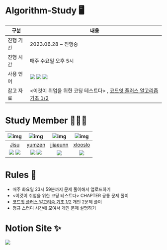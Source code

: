 # Algorithm-Study 🖥️

|구분|내용|
|---|---|
|진행 기간|2023.06.28 ~ 진행중|
|진행 시간|매주 수요일 오후 5시|
|사용 언어|<img src="https://img.shields.io/badge/Python-3776AB?style=flat-square&logo=PYTHON&logoColor=white"/> <img src="https://img.shields.io/badge/C++-3776AB?style=flat-square&logo=cplusplus&logoColor=white"/> <img src="https://img.shields.io/badge/JAVA-3776AB?style=flat-square&logo=java&logoColor=white"/>|
|참고 자료|<이것이 취업을 위한 코딩 테스트다> , [코드잇 플러스 알고리즘 기초 1/2](https://code.plus/course/41)|

# Study Member 🧑‍🤝‍🧑
|![img](https://avatars.githubusercontent.com/u/92006284?v=4)|![img](https://avatars.githubusercontent.com/u/109282927?v=4)|![img](https://avatars.githubusercontent.com/u/81541308?v=4)|![img](https://avatars.githubusercontent.com/u/109078547?v=4)|
|:---:|:---:|:---:|:---:|
|[Jisu](https://github.com/jsomnium)|[yumzen](https://github.com/yumzen)|[jjjaeunn](https://github.com/JaeEunSeo)|[xlooslo](https://github.com/xlooslo)|
|<img src="https://img.shields.io/badge/Python-3776AB?style=flat-square&logo=PYTHON&logoColor=white"/> <img src="https://img.shields.io/badge/C++-3776AB?style=flat-square&logo=cplusplus&logoColor=white"/>|<img src="https://img.shields.io/badge/Python-3776AB?style=flat-square&logo=PYTHON&logoColor=white"/> <img src="https://img.shields.io/badge/JAVA-3776AB?style=flat-square&logo=java&logoColor=white"/>|<img src="https://img.shields.io/badge/Python-3776AB?style=flat-square&logo=PYTHON&logoColor=white"/>|<img src="https://img.shields.io/badge/Python-3776AB?style=flat-square&logo=PYTHON&logoColor=white"/>|


# Rules 📑

* 매주 화요일 23시 59분까지 문제 풀이해서 업로드하기
* <이것이 취업을 위한 코딩 테스트다> CHAPTER 공통 문제 풀이
* [코드잇 플러스 알고리즘 기초 1/2](https://code.plus/course/41) 개인 2문제 풀이
* 정규 스터디 시간에 모여서 개인 문제 설명하기

# Notion Site :sparkles:
<a href="https://natural-tablecloth-2f9.notion.site/Algorithm-Git-Study-0ef3bdd60b43419197401ca9a16cf454?pvs=4" rel="nofollow"><img src="https://camo.githubusercontent.com/a2861d3998e9c83fb2d6d597da4dfc3733f994e74c0285320cce82af826fa1eb/68747470733a2f2f696d672e736869656c64732e696f2e2f62616467652f4e6f74696f6e2d3030303030303f7374796c653d666f722d7468652d6261646765266c6f676f3d6e6f74696f6e266c6f676f436f6c6f723d7768697465" data-canonical-src="https://img.shields.io./badge/Notion-000000?style=for-the-badge&amp;logo=notion&amp;logoColor=white" style="max-width: 100%;"></a>
